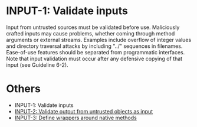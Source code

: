 # INPUT-1: Validate inputs
Input from untrusted sources must be validated before use. Maliciously crafted inputs may cause problems, whether coming through method arguments or external streams. Examples include overflow of integer values and directory traversal attacks by including "../" sequences in filenames. Ease-of-use features should be separated from programmatic interfaces. Note that input validation must occur after any defensive copying of that input (see Guideline 6-2).

        
# Others
 - INPUT-1: Validate inputs
 - [INPUT-2: Validate output from untrusted objects as input](../g52)
 - [INPUT-3: Define wrappers around native methods](../g53)

